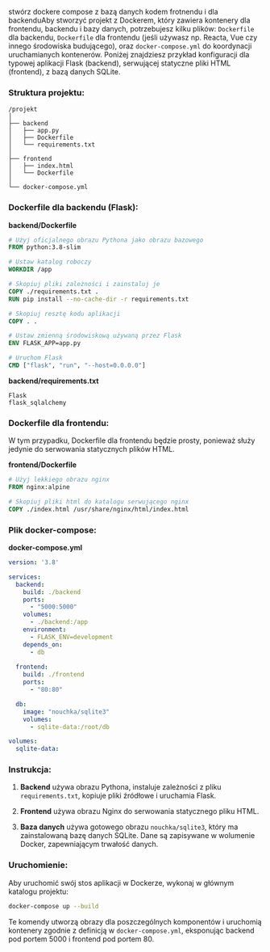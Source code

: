 stwórz dockere compose z bazą danych kodem frotnendu i dla backenduAby stworzyć projekt z Dockerem, który zawiera kontenery dla frontendu, backendu i bazy danych, potrzebujesz kilku plików: `Dockerfile` dla backendu, `Dockerfile` dla frontendu (jeśli używasz np. Reacta, Vue czy innego środowiska budującego), oraz `docker-compose.yml` do koordynacji uruchamianych kontenerów. Poniżej znajdziesz przykład konfiguracji dla typowej aplikacji Flask (backend), serwującej statyczne pliki HTML (frontend), z bazą danych SQLite.

### Struktura projektu:
```
/projekt
│
├── backend
│   ├── app.py
│   ├── Dockerfile
│   └── requirements.txt
│
├── frontend
│   ├── index.html
│   └── Dockerfile
│
└── docker-compose.yml
```

### Dockerfile dla backendu (Flask):

**backend/Dockerfile**
```dockerfile
# Użyj oficjalnego obrazu Pythona jako obrazu bazowego
FROM python:3.8-slim

# Ustaw katalog roboczy
WORKDIR /app

# Skopiuj pliki zależności i zainstaluj je
COPY ./requirements.txt .
RUN pip install --no-cache-dir -r requirements.txt

# Skopiuj resztę kodu aplikacji
COPY . .

# Ustaw zmienną środowiskową używaną przez Flask
ENV FLASK_APP=app.py

# Uruchom Flask
CMD ["flask", "run", "--host=0.0.0.0"]
```

**backend/requirements.txt**
```
Flask
flask_sqlalchemy
```

### Dockerfile dla frontendu:
W tym przypadku, Dockerfile dla frontendu będzie prosty, ponieważ służy jedynie do serwowania statycznych plików HTML.

**frontend/Dockerfile**
```dockerfile
# Użyj lekkiego obrazu nginx
FROM nginx:alpine

# Skopiuj pliki html do katalogu serwującego nginx
COPY ./index.html /usr/share/nginx/html/index.html
```

### Plik docker-compose:

**docker-compose.yml**
```yaml
version: '3.8'

services:
  backend:
    build: ./backend
    ports:
      - "5000:5000"
    volumes:
      - ./backend:/app
    environment:
      - FLASK_ENV=development
    depends_on:
      - db
    
  frontend:
    build: ./frontend
    ports:
      - "80:80"

  db:
    image: "nouchka/sqlite3"
    volumes:
      - sqlite-data:/root/db

volumes:
  sqlite-data:
```

### Instrukcja:

1. **Backend** używa obrazu Pythona, instaluje zależności z pliku `requirements.txt`, kopiuje pliki źródłowe i uruchamia Flask.

2. **Frontend** używa obrazu Nginx do serwowania statycznego pliku HTML.

3. **Baza danych** używa gotowego obrazu `nouchka/sqlite3`, który ma zainstalowaną bazę danych SQLite. Dane są zapisywane w wolumenie Docker, zapewniającym trwałość danych.

### Uruchomienie:

Aby uruchomić swój stos aplikacji w Dockerze, wykonaj w głównym katalogu projektu:

```bash
docker-compose up --build
```

Te komendy utworzą obrazy dla poszczególnych komponentów i uruchomią kontenery zgodnie z definicją w `docker-compose.yml`, eksponując backend pod portem 5000 i frontend pod portem 80.